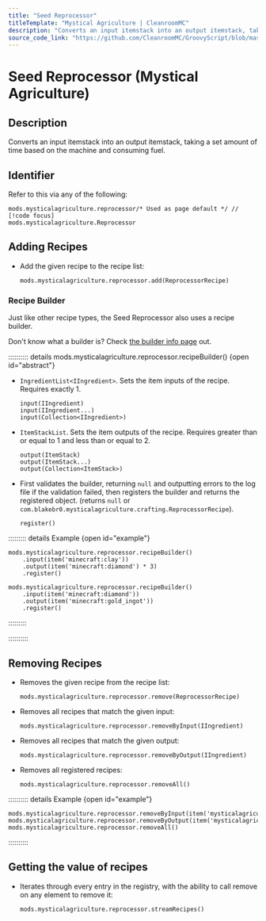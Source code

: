 ```yaml
---
title: "Seed Reprocessor"
titleTemplate: "Mystical Agriculture | CleanroomMC"
description: "Converts an input itemstack into an output itemstack, taking a set amount of time based on the machine and consuming fuel."
source_code_link: "https://github.com/CleanroomMC/GroovyScript/blob/master/src/main/java/com/cleanroommc/groovyscript/compat/mods/mysticalagriculture/Reprocessor.java"
---
```


# Seed Reprocessor (Mystical Agriculture)

## Description

Converts an input itemstack into an output itemstack, taking a set amount of time based on the machine and consuming fuel.

## Identifier

Refer to this via any of the following:

```groovy:no-line-numbers {1}
mods.mysticalagriculture.reprocessor/* Used as page default */ // [!code focus]
mods.mysticalagriculture.Reprocessor
```


## Adding Recipes

- Add the given recipe to the recipe list:

    ```groovy:no-line-numbers
    mods.mysticalagriculture.reprocessor.add(ReprocessorRecipe)
    ```


### Recipe Builder

Just like other recipe types, the Seed Reprocessor also uses a recipe builder.

Don't know what a builder is? Check [the builder info page](../../getting_started/builder.md) out.

:::::::::: details mods.mysticalagriculture.reprocessor.recipeBuilder() {open id="abstract"}
- `IngredientList<IIngredient>`. Sets the item inputs of the recipe. Requires exactly 1.

    ```groovy:no-line-numbers
    input(IIngredient)
    input(IIngredient...)
    input(Collection<IIngredient>)
    ```

- `ItemStackList`. Sets the item outputs of the recipe. Requires greater than or equal to 1 and less than or equal to 2.

    ```groovy:no-line-numbers
    output(ItemStack)
    output(ItemStack...)
    output(Collection<ItemStack>)
    ```

- First validates the builder, returning `null` and outputting errors to the log file if the validation failed, then registers the builder and returns the registered object. (returns `null` or `com.blakebr0.mysticalagriculture.crafting.ReprocessorRecipe`).

    ```groovy:no-line-numbers
    register()
    ```

::::::::: details Example {open id="example"}
```groovy:no-line-numbers
mods.mysticalagriculture.reprocessor.recipeBuilder()
    .input(item('minecraft:clay'))
    .output(item('minecraft:diamond') * 3)
    .register()

mods.mysticalagriculture.reprocessor.recipeBuilder()
    .input(item('minecraft:diamond'))
    .output(item('minecraft:gold_ingot'))
    .register()
```

:::::::::

::::::::::

## Removing Recipes

- Removes the given recipe from the recipe list:

    ```groovy:no-line-numbers
    mods.mysticalagriculture.reprocessor.remove(ReprocessorRecipe)
    ```

- Removes all recipes that match the given input:

    ```groovy:no-line-numbers
    mods.mysticalagriculture.reprocessor.removeByInput(IIngredient)
    ```

- Removes all recipes that match the given output:

    ```groovy:no-line-numbers
    mods.mysticalagriculture.reprocessor.removeByOutput(IIngredient)
    ```

- Removes all registered recipes:

    ```groovy:no-line-numbers
    mods.mysticalagriculture.reprocessor.removeAll()
    ```

:::::::::: details Example {open id="example"}
```groovy:no-line-numbers
mods.mysticalagriculture.reprocessor.removeByInput(item('mysticalagriculture:stone_seeds'))
mods.mysticalagriculture.reprocessor.removeByOutput(item('mysticalagriculture:dirt_essence'))
mods.mysticalagriculture.reprocessor.removeAll()
```

::::::::::

## Getting the value of recipes

- Iterates through every entry in the registry, with the ability to call remove on any element to remove it:

    ```groovy:no-line-numbers
    mods.mysticalagriculture.reprocessor.streamRecipes()
    ```
